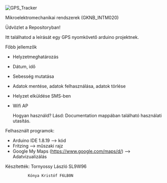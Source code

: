 ![GPS_Tracker](https://user-images.githubusercontent.com/58104021/210624576-6b2fdb9e-10fa-4fb9-bf60-613fb0c5e948.png)

Mikroelektromechanikai rendszerek (GKNB_INTM020)

Üdvözlet a Repositoryban!

Itt találhatod a leírását egy GPS nyomkövető arduino projektnek.
  
  Főbb jellemzők

- Helyzetmeghatározás
- Dátum, idő
- Sebesség mutatása
- Adatok mentése, adatok felhasználása, adatok törlése
- Helyzet elküldése SMS-ben
- Wifi AP

  Hogyan használd?
Lásd: Documentation mappában található használati utasítás.

Felhasznált programok: 
- Arduino IDE 1.8.19 --> kód
- Fritzing --> műszaki rajz
- Google My Maps (https://www.google.com/maps/d/) --> Adatvizualizálás

Készítették:  Tornyossy László SL9W96

              Kónya Kristóf F6LB0N
